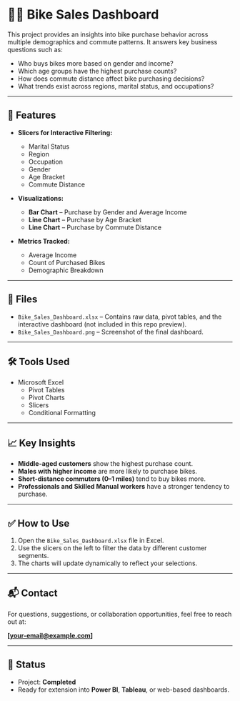 # 🚴‍♂️ Bike Sales Dashboard

This project provides an insights into bike purchase behavior across multiple demographics and commute patterns. It answers key business questions such as:

- Who buys bikes more based on gender and income?
- Which age groups have the highest purchase counts?
- How does commute distance affect bike purchasing decisions?
- What trends exist across regions, marital status, and occupations?

---

## 🧩 Features

- **Slicers for Interactive Filtering:**
  - Marital Status
  - Region
  - Occupation
  - Gender
  - Age Bracket
  - Commute Distance

- **Visualizations:**
  - **Bar Chart** – Purchase by Gender and Average Income
  - **Line Chart** – Purchase by Age Bracket
  - **Line Chart** – Purchase by Commute Distance

- **Metrics Tracked:**
  - Average Income
  - Count of Purchased Bikes
  - Demographic Breakdown

---

## 📁 Files

- `Bike_Sales_Dashboard.xlsx` – Contains raw data, pivot tables, and the interactive dashboard (not included in this repo preview).
- `Bike_Sales_Dashboard.png` – Screenshot of the final dashboard.

---

## 🛠 Tools Used

- Microsoft Excel
  - Pivot Tables
  - Pivot Charts
  - Slicers
  - Conditional Formatting

---

## 📈 Key Insights

- **Middle-aged customers** show the highest purchase count.
- **Males with higher income** are more likely to purchase bikes.
- **Short-distance commuters (0–1 miles)** tend to buy bikes more.
- **Professionals and Skilled Manual workers** have a stronger tendency to purchase.

---

## ✅ How to Use

1. Open the `Bike_Sales_Dashboard.xlsx` file in Excel.
2. Use the slicers on the left to filter the data by different customer segments.
3. The charts will update dynamically to reflect your selections.

---

## 📬 Contact

For questions, suggestions, or collaboration opportunities, feel free to reach out at:

**[your-email@example.com]**

---

## 📌 Status

- Project: **Completed**
- Ready for extension into **Power BI**, **Tableau**, or web-based dashboards.
